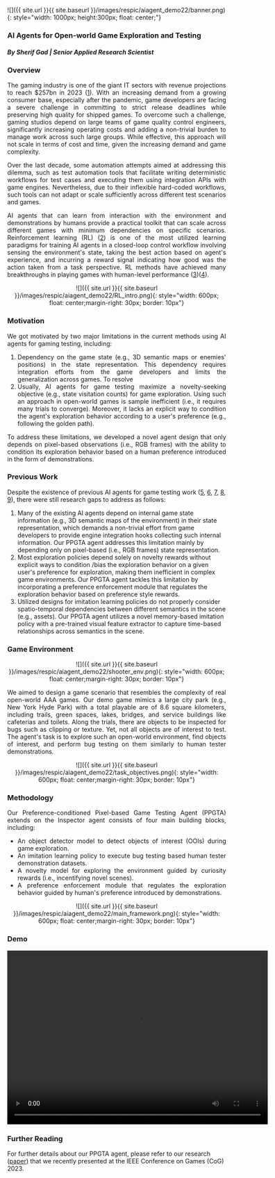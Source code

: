 ![]({{ site.url }}{{ site.baseurl }}/images/respic/aiagent_demo22/banner.png){: style="width: 1000px; height:300px; float: center;"}

### AI Agents for Open-world Game Exploration and Testing 
##### By Sherif Gad | Senior Applied Research Scientist


### Overview
<div style="text-align: justify">

The gaming industry is one of the giant IT sectors with revenue projections to reach $257bn in 2023 ([1](https://www.weforum.org/agenda/2022/07/gaming-pandemic-lockdowns-pwc-growth/)). With an increasing demand from a growing consumer base, especially after the pandemic, game developers are facing a severe challenge in committing to strict release deadlines while preserving high quality for shipped games. To overcome such a challenge, gaming studios depend on large teams of game quality control engineers, significantly increasing operating costs and adding a non-trivial burden to manage work across such large groups. While effective, this approach will not scale in terms of cost and time, given the increasing demand and game complexity. 

Over the last decade, some automation attempts aimed at addressing this dilemma, such as test automation tools that facilitate writing deterministic workflows for test cases and executing them using integration APIs with game engines. Nevertheless, due to their inflexible hard-coded workflows, such tools can not adapt or scale sufficiently across different test scenarios and games.

AI agents that can learn from interaction with the environment and demonstrations by humans provide a practical toolkit that can scale across different games with minimum dependencies on specific scenarios. Reinforcement learning (RL) ([2](https://lilianweng.github.io/posts/2018-02-19-rl-overview/)) is one of the most utilized learning paradigms for training AI agents in a closed-loop control workflow involving sensing the environment's state, taking the best action based on agent's experience, and incurring a reward signal indicating how good was the action taken from a task perspective. RL methods have achieved many breakthroughs in playing games with human-level performance ([3](https://ai.googleblog.com/2015/02/from-pixels-to-actions-human-level.html?m=1/))([4](https://www.deepmind.com/blog/agent57-outperforming-the-human-atari-benchmark)).
</div>

<p align="center">
![]({{ site.url }}{{ site.baseurl }}/images/respic/aiagent_demo22/RL_intro.png){: style="width: 600px; float: center;margin-right: 30px; border: 10px"}
</p>

### Motivation
<div style="text-align: justify">

We got motivated by two major limitations in the current methods using AI agents for gaming testing, including:

<ol>
<li>
 Dependency on the game state (e.g., 3D semantic maps or enemies' positions) in the state representation. This dependency requires integration efforts from the game developers and limits the generalization across games. To resolve
</li>
<li>
Usually, AI agents for game testing maximize a novelty-seeking objective (e.g., state visitation counts) for game exploration. Using such an approach in open-world games is sample inefficient (i.e., it requires many trials to converge). Moreover, it lacks an explicit way to condition the agent's exploration behavior according to a user's preference (e.g., following the golden path). 
</li>
</ol>

To address these limitations, we developed a novel agent design that only depends on pixel-based observations (i.e., RGB frames) with the ability to condition its exploration behavior based on a human preference introduced in the form of demonstrations. 
</div>

### Previous Work

Despite the existence of previous AI agents for game testing work ([5](https://ieeexplore.ieee.org/document/8848091), [6](https://ieeexplore.ieee.org/document/8952543), [7](https://ieeexplore.ieee.org/document/9231552), [8](https://arxiv.org/abs/2103.13798), [9](https://arxiv.org/abs/2201.06865)), there were still research gaps to address as follows:

<ol>
<li>
Many of the existing AI agents depend on internal game state information (e.g., 3D semantic maps of the environment) in their state representation, which demands a non-trivial effort from game developers to provide engine integration hooks collecting such internal information. Our PPGTA agent addresses this limitation mainly by depending only on pixel-based (i.e., RGB frames) state representation.
</li>
<li>
Most exploration policies depend solely on novelty rewards without explicit ways to condition /bias the exploration behavior on a given user's preference for exploration, making them inefficient in complex game environments. Our PPGTA agent tackles this limitation by incorporating a preference enforcement module that regulates the exploration behavior based on preference style rewards. 
</li>
<li>
Utilized designs for imitation learning policies do not properly consider spatio-temporal dependencies between different semantics in the scene (e.g., assets). Our PPGTA agent utilizes a novel memory-based imitation policy with a pre-trained visual feature extractor to capture time-based relationships across semantics in the scene.
</li>
</ol>

### Game Environment

<p align="center">
 ![]({{ site.url }}{{ site.baseurl }}/images/respic/aiagent_demo22/shooter_env.png){: style="width: 600px; float: center;margin-right: 30px; border: 10px"}
</p>

<div style="text-align: justify">
We aimed to design a game scenario that resembles the complexity of real open-world AAA games. Our demo game mimics a large city park (e.g., New York Hyde Park) with a total playable are of 8.6 square kilometers, including trails, green spaces, lakes, bridges, and service buildings like cafeterias and toilets. Along the trials, there are objects to be inspected for bugs such as clipping or texture. Yet, not all objects are of interest to test. The agent's task is to explore such an open-world environment, find objects of interest, and perform bug testing on them similarly to human tester demonstrations.
</div>

<p align="center">
 ![]({{ site.url }}{{ site.baseurl }}/images/respic/aiagent_demo22/task_objectives.png){: style="width: 600px; float: center;margin-right: 30px; border: 10px"}
</p>

### Methodology

<div style="text-align: justify">

Our Preference-conditioned Pixel-based Game Testing Agent (PPGTA) extends on the Inspector agent consists of four main building blocks, including:

<ul>
<li> An object detector model to detect objects of interest (OOIs) during game exploration.</li>
<li> An imitation learning policy to execute bug testing based human tester demonstration datasets.</li>
<li> A novelty model for exploring the environment guided by curiosity rewards (i.e., incentifying novel scenes).</li>
<li> A preference enforcement module that regulates the exploration behavior guided by human's preference introduced by demonstrations.</li>
</ul>

</div>

<p align="center">
 ![]({{ site.url }}{{ site.baseurl }}/images/respic/aiagent_demo22/main_framework.png){: style="width: 600px; float: center;margin-right: 30px; border: 10px"}
</p>


<div style="text-align: justify">

</div>

### Demo
<video width="600" height="400" controls>
  <source src="{{ site.url }}{{ site.baseurl }}/images/respic/aiagent_demo22/tiny_agents_demo.mp4" type="video/mp4">
</video>

### Further Reading
For further details about our PPGTA agent, please refer to our research ([paper](https://arxiv.org/abs/2308.09289)) that we recently presented at the IEEE Conference on Games (CoG) 2023.
